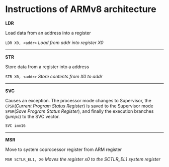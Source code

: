# Instructions of ARMv8 architecture

**LDR** 
	
Load data from an address into a register
		
`LDR X0, <addr>` *Load from addr into register X0*
	
---
**STR**

Store data from a register into a address

`STR X0, <addr>` *Store contents from X0 to addr*

---
**SVC**

Causes an exception. The processor mode changes to Supervisor, the `CPSR`(*Current Program Status Register*) is saved to the Supervisor mode `SPSR`(*Save Program Status Register*), and finally the execution branches (*jumps*) to the SVC vector.

`SVC imm16`

---
**MSR**

Move to system coprocessor register from ARM register

`MSR SCTLR_EL1, X0` *Moves the register x0 to the SCTLR_EL1 system register*
